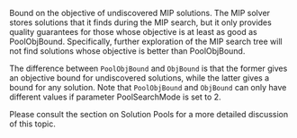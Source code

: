 Bound on the objective of undiscovered MIP solutions. The MIP solver stores solutions that it finds during the MIP
search, but it only provides quality guarantees for those whose objective is at least as good as PoolObjBound.
Specifically, further exploration of the MIP search tree will not find solutions whose objective is better than
PoolObjBound.

The difference between `PoolObjBound` and `ObjBound` is that the former gives an objective bound for undiscovered
solutions, while the latter gives a bound for any solution. Note that `PoolObjBound` and `ObjBound` can only have
different values if parameter PoolSearchMode is set to 2.

Please consult the section on Solution Pools for a more detailed discussion of this topic.